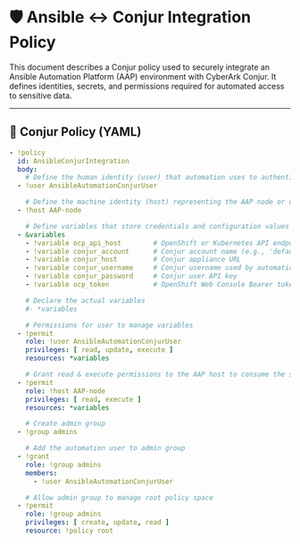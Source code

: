 # 🛡️ Ansible ↔️ Conjur Integration Policy

This document describes a Conjur policy used to securely integrate an Ansible Automation Platform (AAP) environment with CyberArk Conjur. It defines identities, secrets, and permissions required for automated access to sensitive data.

---

## 🔐 Conjur Policy (YAML)

```yaml
- !policy
  id: AnsibleConjurIntegration
  body:
    # Define the human identity (user) that automation uses to authenticate to Conjur via API key
  - !user AnsibleAutomationConjurUser

    # Define the machine identity (host) representing the AAP node or execution environment
  - !host AAP-node

    # Define variables that store credentials and configuration values
  - &variables
    - !variable ocp_api_host        # OpenShift or Kubernetes API endpoint
    - !variable conjur_account      # Conjur account name (e.g., 'default')
    - !variable conjur_host         # Conjur appliance URL
    - !variable conjur_username     # Conjur username used by automation
    - !variable conjur_password     # Conjur user API key
    - !variable ocp_token           # OpenShift Web Console Bearer token

    # Declare the actual variables
    #- *variables

    # Permissions for user to manage variables
  - !permit
    role: !user AnsibleAutomationConjurUser
    privileges: [ read, update, execute ]
    resources: *variables

    # Grant read & execute permissions to the AAP host to consume the secrets
  - !permit
    role: !host AAP-node
    privileges: [ read, execute ]
    resources: *variables

    # Create admin group
  - !group admins

    # Add the automation user to admin group
  - !grant
    role: !group admins
    members:
      - !user AnsibleAutomationConjurUser

    # Allow admin group to manage root policy space
  - !permit
    role: !group admins
    privileges: [ create, update, read ]
    resource: !policy root

```
